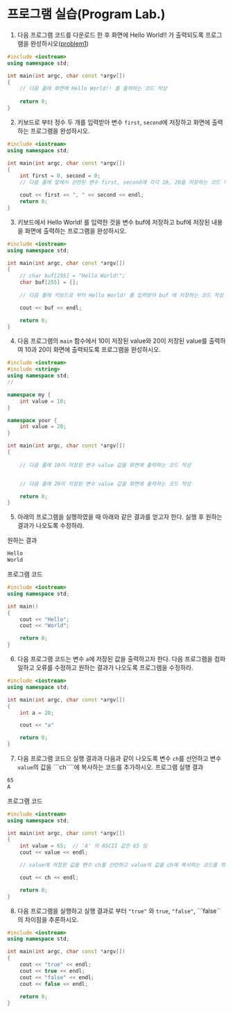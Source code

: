 # 프로그램 실습(Program Lab.)

1. 다음 프로그램 코드를 다운로드 한 후 화면에 Hello World!! 가 출력되도록 프로그램을 완성하시오([problem1](../SampleCodes/CPPBasic/problem1.cc))

```c++
#include <iostream>
using namespace std;

int main(int argc, char const *argv[])
{
	// 다음 줄에 화면에 Hello World!! 를 출력하는 코드 작성
	
	return 0;
}
```

2. 키보드로 부터 정수 두 개를 입력받아 변수 ```first```, ```second```에 저장하고 화면에 출력하는 프로그램을 완성하시오.
```c++
#include <iostream>
using namespace std;

int main(int argc, char const *argv[])
{
	int first = 0, second = 0;
	// 다음 줄에 앞에서 선언된 변수 first, second에 각각 10, 20을 저장하는 코드 작성

	cout << first << ", " << second << endl;
	return 0;
}
```

3. 키보드에서 Hello World! 를 입력한 것을 변수 buf에 저장하고 buf에 저장된 내용을 화면에 출력하는 프로그램을 완성하시오.

```c++
#include <iostream>
using namespace std;

int main(int argc, char const *argv[])
{
	// char buf[255] = "Hello World!";
	char buf[255] = {};
	
	// 다음 줄에 키보드로 부터 Hello World! 를 입력받아 buf 에 저장하는 코드 작성

	cout << buf << endl;

	return 0;
}
```

4. 다음 프로그램의 ```main``` 함수에서 10이 저장된 value와 20이 저장된 value를 출력하여 10과 20이 화면에 출력되도록 프로그램을 완성하시오.

```c++
#include <iostream>
#include <string>
using namespace std;
//

namespace my {
	int value = 10;
}

namespace your {
	int value = 20;
}

int main(int argc, char const *argv[])
{
	
	// 다음 줄에 10이 저장된 변수 value 값을 화면에 출력하는 코드 작성 


	// 다음 줄에 20이 저장된 변수 value 값을 화면에 출력하는 코드 작성

	return 0;
}
```

5. 아래의 프로그램을 실행하였을 때 아래와 같은 결과를 얻고자 한다. 실행 후 원하는 결과가 나오도록 수정하라.

원하는 결과

```bash
Hello
World
```

프로그램 코드 
```c++
#include <iostream>
using namespace std;

int main()
{
	cout << "Hello";
	cout << "World";

	return 0;
}
```
6. 다음 프로그램 코드는 변수 ```a```에 저장된 값을 출력하고자 한다. 다음 프로그램을 컴파일하고 오류를 수정하고 원하는 결과가 나오도록 프로그램을 수정하라. 

```c++
#include <iostream>
using namespace std;

int main(int argc, char const *argv[])
{
	int a = 20;

	cout << "a" 

	return 0;
}
```

7. 다음 프로그램 코드으 실행 결과과 다음과 같이 나오도록 변수 ```ch```를 선언하고 변수 ```value```의 값을 ```ch````에 복사하는 코드를 추가하시오.
프로그램 실행 결과 
```bash
65
A
```

프로그램 코드 
```c++
#include <iostream>
using namespace std;

int main(int argc, char const *argv[])
{
	int value = 65;  // 'A' 의 ASCII 값은 65 임 
	cout << value << endl;

	// value에 저장된 값을 변수 ch를 선언하고 value의 값을 ch에 복사하는 코드를 작성

	cout << ch << endl;

	return 0;
}
```

8. 다음 프로그램을 실행하고 실행 결과로 부터 ```"true"``` 와 ```true```, ```"false"```, ```false``의 차이점을 추론하시오.

```c++
#include <iostream>
using namespace std;

int main(int argc, char const *argv[])
{
	cout << "true" << endl;
	cout << true << endl;
	cout << "false" << endl;
	cout << false << endl;
	
	return 0;
}
